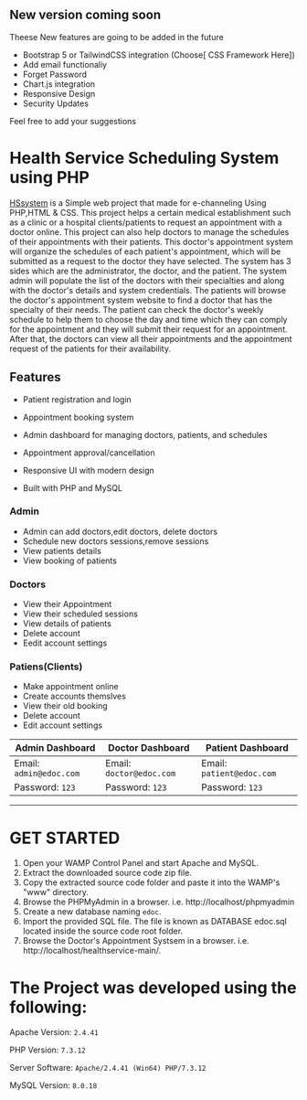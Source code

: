 
## New version coming soon
Theese New features are going to be added in the future
- Bootstrap 5 or TailwindCSS integration (Choose[ CSS Framework Here])
- Add email functionaliy
- Forget Password
- Chart.js integration
- Responsive Design
- Security Updates


Feel free to add your suggestions
# Health Service Scheduling System using PHP

[HSsystem](https://github.com/HashenUdara/edoc-doctor-appointment-system/) is a Simple web project that made for e-channeling Using PHP,HTML & CSS.
This project helps a certain medical establishment such as a clinic or a hospital clients/patients to request an appointment with a doctor online. This project can also help doctors to manage the schedules of their appointments with their patients. This doctor's appointment system will organize the schedules of each patient's appointment, which will be submitted as a request to the doctor they have selected. The system has 3 sides which are the administrator, the doctor, and the patient. The system admin will populate the list of the doctors with their specialties and along with the doctor's details and system credentials. The patients will browse the doctor's appointment system website to find a doctor that has the specialty of their needs. The patient can check the doctor's weekly schedule to help them to choose the day and time which they can comply for the appointment and they will submit their request for an appointment. After that, the doctors can view all their appointments and the appointment request of the patients for their availability.

## Features
- Patient registration and login

- Appointment booking system

- Admin dashboard for managing doctors, patients, and schedules

- Appointment approval/cancellation

- Responsive UI with modern design

- Built with PHP and MySQL

### Admin  
- Admin can add doctors,edit doctors, delete doctors    
- Schedule new doctors sessions,remove sessions   
- View patients details    
- View booking of patients    
     
### Doctors
- View their Appointment
- View their scheduled sessions
- View details of patients
- Delete account    
- Eedit account settings
      
### Patiens(Clients)
- Make appointment online
- Create accounts themslves
- View their old booking
- Delete account
- Edit account settings    


| Admin Dashboard | Doctor Dashboard | Patient Dashboard |
| -------| -------| -------|
| Email: `admin@edoc.com` | Email: `doctor@edoc.com` |   Email: `patient@edoc.com` | 
| Password: `123` |  Password: `123` |  Password: `123` |

 
  
-----------------------------------------------


# GET STARTED

1. Open your WAMP Control Panel and start Apache and MySQL.
2. Extract the downloaded source code zip file.
3. Copy the extracted source code folder and paste it into the WAMP's "www" directory.
4. Browse the PHPMyAdmin in a browser. i.e. http://localhost/phpmyadmin
5. Create a new database naming `edoc`.
6. Import the provided SQL file. The file is known as DATABASE edoc.sql located inside the source code root folder.
7. Browse the Doctor's Appointment Systsem in a browser. i.e. http://localhost/healthservice-main/.

# The Project was developed using the following:

Apache Version: 	`2.4.41`

PHP Version: 		`7.3.12`

Server Software: 	`Apache/2.4.41 (Win64) PHP/7.3.12`

MySQL Version: 		`8.0.18`
